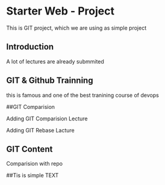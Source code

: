# Starter Web - Project

This is GIT project, which we are using as simple project 


## Introduction

A lot of lectures are already submmited



## GIT & Github Trainning

this is famous and one of the best tranining course of devops 


##GIT Comparision


Adding GIT Comparision Lecture

Adding GIT Rebase Lacture



## GIT Content



Comparision with repo

##Tis is simple TEXT